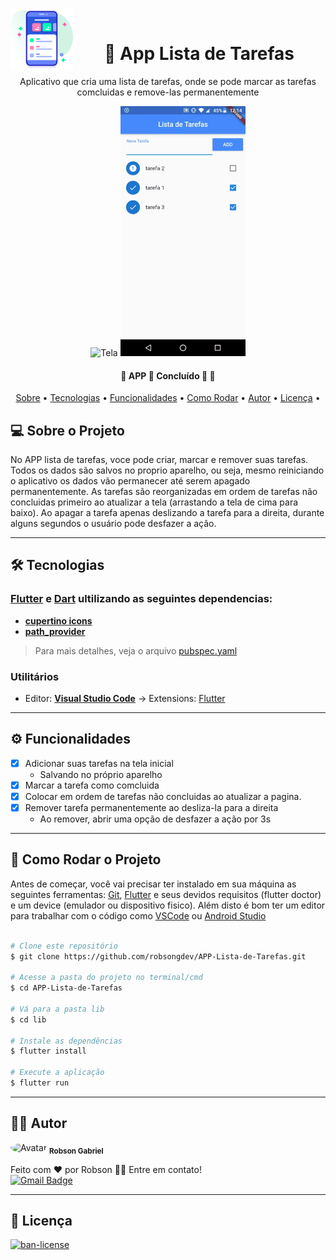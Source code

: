 <img alt="icon" title="#icon" src="./assets/user-interface.png" width="100px" align = "left"> <br>
<h1 align="center"> 📱 App Lista de Tarefas</h1>

<p align="center">Aplicativo que cria uma lista de tarefas, onde se pode marcar as tarefas comcluidas e remove-las permanentemente</p>


<p align="center">
  <img alt="Tela" title="#Tela" src="./assets/tela1.gif" width="200px">

  <img alt="Tela" title="#Tela" src="./assets/tela2.gif" width="200px">
</p>


<h4 align="center"> 
	🚧  APP 📱 Concluído 🚀 🚧
</h4>

<p align="center">
  <a href="#-sobre-o-projeto">Sobre</a> •
  <a href="#-tecnologias">Tecnologias</a> •
  <a href=" # -funcionalidades">Funcionalidades</a> •
  <a href="#-como-rodar-o-projeto">Como Rodar</a> •
  <a href="#-autor">Autor</a> •
  <a href="#-licença">Licença</a> •
  
</p>


## 💻 Sobre o Projeto

  
  No APP lista de tarefas, voce pode criar, marcar e remover suas tarefas.
  Todos os dados são salvos no proprio aparelho, ou seja, mesmo reiniciando o aplicativo os dados vão permanecer até serem apagado permanentemente.
  As tarefas são reorganizadas em ordem de tarefas não concluidas primeiro ao atualizar a tela (arrastando a tela de cima para baixo).
  Ao apagar a tarefa apenas deslizando a tarefa para a direita, durante alguns segundos o usuário pode desfazer a ação.
  
---

## 🛠 Tecnologias

### [Flutter](https://flutter.dev/) e [Dart](https://dart.dev/) ultilizando as seguintes dependencias:
  
-  **[cupertino icons](https://pub.dev/packages/cupertino_icons)**
-  **[path_provider](https://pub.dev/packages/path_provider)**

> Para mais detalhes, veja o arquivo  [pubspec.yaml](./pubspec.yaml)

### **Utilitários**

-   Editor:  **[Visual Studio Code](https://code.visualstudio.com/)**  → Extensions: [Flutter](https://marketplace.visualstudio.com/items?itemName=Dart-Code.flutter)
---

## ⚙️ Funcionalidades

- [x] Adicionar suas tarefas na tela inicial
     - Salvando no próprio aparelho
- [x] Marcar a tarefa como comcluida
- [x] Colocar em ordem de tarefas não concluidas ao atualizar a pagina.
- [x] Remover tarefa permanentemente ao desliza-la para a direita
     - Ao remover, abrir uma opção de desfazer a ação por 3s
---

## 🎲 Como Rodar o Projeto

Antes de começar, você vai precisar ter instalado em sua máquina as seguintes ferramentas: [Git](https://git-scm.com), [Flutter](https://flutter.dev/) e seus devidos requisitos (flutter doctor) e um device (emulador ou dispositivo fisico). Além disto é bom ter um editor para trabalhar com o código como [VSCode](https://code.visualstudio.com/) ou [Android Studio](https://developer.android.com/studio)

```bash

# Clone este repositório
$ git clone https://github.com/robsongdev/APP-Lista-de-Tarefas.git

# Acesse a pasta do projeto no terminal/cmd
$ cd APP-Lista-de-Tarefas

# Vá para a pasta lib
$ cd lib

# Instale as dependências
$ flutter install

# Execute a aplicação
$ flutter run
```
---

## 👨‍💻 Autor

<img style = "border-radius: 50%;" src = "https://avatars.githubusercontent.com/u/61766294?s=460&u=63adaa91f7c8f4a54950026f5a69a44f35e97030&v=4" width = "100px;" alt = "Avatar" />
<sub> <b> Robson Gabriel</b> </sub>

Feito com ❤️ por Robson 👋🏽 Entre em contato!<br>
[![Gmail Badge](https://img.shields.io/badge/-robsong369@gmail.com-c14438?style=flat-square&logo=Gmail&logoColor=white&link=mailto:robsong369@gmail.com)](mailto:robsong369@gmail.com)


---
## 📝 Licença

<a href="./LICENSE">
  <img alt="ban-license" src="https://img.shields.io/apm/l/pack">
</a>
